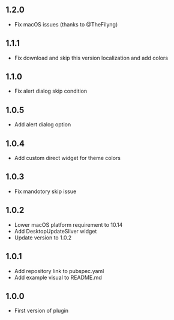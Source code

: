 ## 1.2.0
* Fix macOS issues (thanks to @TheFilyng)

## 1.1.1

* Fix download and skip this version localization and add colors

## 1.1.0

* Fix alert dialog skip condition

## 1.0.5

* Add alert dialog option

## 1.0.4

* Add custom direct widget for theme colors

## 1.0.3

* Fix mandotory skip issue

## 1.0.2

* Lower macOS platform requirement to 10.14
* Add DesktopUpdateSliver widget
* Update version to 1.0.2

## 1.0.1

* Add repository link to pubspec.yaml
* Add example visual to README.md

## 1.0.0

* First version of plugin
